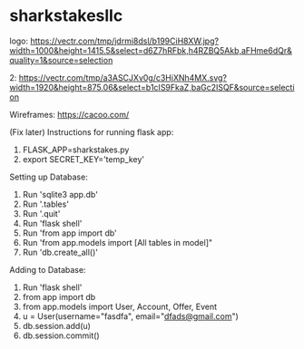 # sharkstakesllc

logo: https://vectr.com/tmp/jdrmi8dsl/b199CiH8XW.jpg?width=1000&height=1415.5&select=d6Z7hRFbk,h4RZBQ5Akb,aFHme6dQr&quality=1&source=selection

2: https://vectr.com/tmp/a3ASCJXv0g/c3HjXNh4MX.svg?width=1920&height=875.06&select=b1cIS9FkaZ,baGc2ISQF&source=selection

Wireframes: https://cacoo.com/


(Fix later)
Instructions for running flask app:
1. FLASK_APP=sharkstakes.py
2. export SECRET_KEY='temp_key'

Setting up Database:
1. Run 'sqlite3 app.db'
2. Run '.tables'
3. Run '.quit'
4. Run 'flask shell'
5. Run 'from app import db'
6. Run 'from app.models import [All tables in model]"
7. Run 'db.create_all()'

Adding to Database:
1. Run 'flask shell'
2. from app import db
3. from app.models import User, Account, Offer, Event
4. u = User(username="fasdfa", email="dfads@gmail.com")
5. db.session.add(u)
6. db.session.commit()
